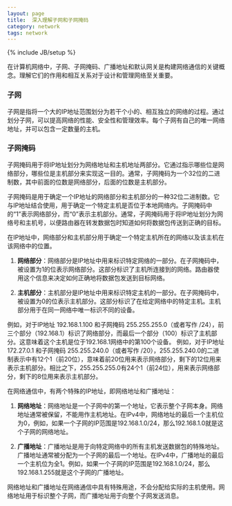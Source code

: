 ```yaml
---
layout: page
title:  深入理解子网和子网掩码
category: network
tags: network
---
```

{% include JB/setup %}

在计算机网络中，子网、子网掩码、广播地址和默认网关是构建网络通信的关键概念。理解它们的作用和相互关系对于设计和管理网络至关重要。

### 子网

子网是指将一个大的IP地址范围划分为若干个小的、相互独立的网络的过程。通过划分子网，可以提高网络的性能、安全性和管理效率。每个子网有自己的唯一网络地址，并可以包含一定数量的主机。

### 子网掩码

子网掩码用于将IP地址划分为网络地址和主机地址两部分。它通过指示哪些位是网络部分，哪些位是主机部分来实现这一目的。通常，子网掩码为一个32位的二进制数，其中前面的位数是网络部分，后面的位数是主机部分。

子网掩码是用于确定一个IP地址的网络部分和主机部分的一种32位二进制数。它与IP地址结合使用，用于确定一个特定主机是否位于本地网络内。子网掩码中的“1”表示网络部分，而“0”表示主机部分。通常，子网掩码用于将IP地址划分为网络号和主机号，以便路由器在转发数据包时知道如何将数据包传送到正确的目标。

在IP地址中，网络部分和主机部分用于确定一个特定主机所在的网络以及该主机在该网络中的位置。

1. **网络部分**：网络部分是IP地址中用来标识特定网络的一部分。在子网掩码中，被设置为1的位表示网络部分。这部分标识了主机所连接到的网络。路由器使用这个信息来决定如何正确地将数据包发送到目标网络。

2. **主机部分**：主机部分是IP地址中用来标识特定主机的一部分。在子网掩码中，被设置为0的位表示主机部分。这部分标识了在给定网络中的特定主机。主机部分用于在同一网络中唯一标识不同的设备。

例如，对于IP地址 192.168.1.100 和子网掩码 255.255.255.0（或者写作 /24），前三个部分（192.168.1）标识了网络部分，而最后一个部分（100）标识了主机部分。这意味着这个主机是位于192.168.1网络中的第100个设备。
例如，对于IP地址 172.27.0.1 和子网掩码 255.255.240.0（或者写作 /20），255.255.240.0的二进制表示中有12个1（前20位），意味着前20位用来表示网络部分，剩下的12位用来表示主机部分。相比之下，255.255.255.0有24个1（前24位），用来表示网络部分，剩下的8位用来表示主机部分。

在网络通信中，有两个特殊的IP地址，即网络地址和广播地址：

1. **网络地址**：网络地址是一个子网中的第一个地址，它表示整个子网本身。网络地址通常被保留，不能用作主机地址。在IPv4中，网络地址的最后一个主机位为0，例如，如果一个子网的IP范围是192.168.1.0/24，那么192.168.1.0就是这个子网的网络地址。

2. **广播地址**：广播地址是用于向特定网络中的所有主机发送数据包的特殊地址。广播地址通常被分配为一个子网的最后一个地址。在IPv4中，广播地址的最后一个主机位为全1。例如，如果一个子网的IP范围是192.168.1.0/24，那么192.168.1.255就是这个子网的广播地址。

网络地址和广播地址在网络通信中具有特殊用途，不会分配给实际的主机使用。网络地址用于标识整个子网，而广播地址用于向整个子网发送消息。
